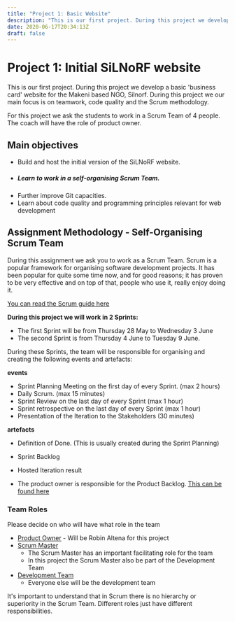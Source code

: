 ```yaml
---
title: "Project 1: Basic Website"
description: "This is our first project. During this project we develop a basic 'business card' website for the Makeni based NGO, Silnorf. During this project we our main focus is on teamwork, code quality and the Scrum methodology."
date: 2020-06-17T20:34:13Z
draft: false
---
```


# Project 1: Initial SiLNoRF website
This is our first project. During this project we develop a basic 'business card' website for the Makeni based NGO, Silnorf. During this project we our main focus is on teamwork, code quality and the Scrum methodology. 

For this project we ask the students to work in a Scrum Team of 4 people. The coach will have the role of product owner.

## Main objectives
- Build and host the initial version of the SiLNoRF website. 
- ##### Learn to work in a self-organising Scrum Team.
- Further improve Git capacities.
- Learn about code quality and programming principles relevant for web development

## Assignment Methodology - Self-Organising Scrum Team
During this assignment we ask you to work as a Scrum Team. Scrum is a popular framework for organising software development projects. It has been popular for quite some time now, and for good reasons; it has proven to be very effective and on top of that, people who use it, really enjoy doing it.

[You can read the Scrum guide here](https://www.scrumguides.org/scrum-guide.html)

**During this project we will work in 2 Sprints:**

- The first Sprint will be from Thursday 28 May to Wednesday 3 June
- The second Sprint is from Thursday 4 June to Tuesday 9 June. 

During these Sprints, the team will be responsible for organising and creating the following events and artefacts: 

**events**

- Sprint Planning Meeting on the first day of every Sprint. (max 2 hours)
- Daily Scrum. (max 15 minutes)
- Sprint Review on the last day of every Sprint (max 1 hour)
- Sprint retrospective on the last day of every Sprint (max 1 hour)
- Presentation of the Iteration to the Stakeholders (30 minutes)

**artefacts**

- Definition of Done. (This is usually created during the Sprint Planning)
- Sprint Backlog
- Hosted Iteration result

- The product owner is responsible for the Product Backlog. [This can be found here](backlog.md) 

### Team Roles

Please decide on who will have what role in the team

- [Product Owner](https://www.scrumguides.org/scrum-guide.html#team-po) - Will be Robin Altena for this project
- [Scrum Master](https://www.scrumguides.org/scrum-guide.html#team-sm)
  - The Scrum Master has an important facilitating role for the team
  - In this project the Scrum Master also be part of the Development Team
- [Development Team](https://www.scrumguides.org/scrum-guide.html#team-dev)
  - Everyone else will be the development team

It's important to understand that in Scrum there is no hierarchy or superiority in the Scrum Team. Different roles just have different responsibilities.  